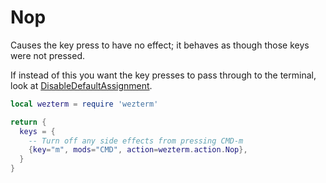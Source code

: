 # Nop

Causes the key press to have no effect; it behaves as though those
keys were not pressed.

If instead of this you want the key presses to pass through to
the terminal, look at [DisableDefaultAssignment](DisableDefaultAssignment.md).

```lua
local wezterm = require 'wezterm'

return {
  keys = {
    -- Turn off any side effects from pressing CMD-m
    {key="m", mods="CMD", action=wezterm.action.Nop},
  }
}
```

